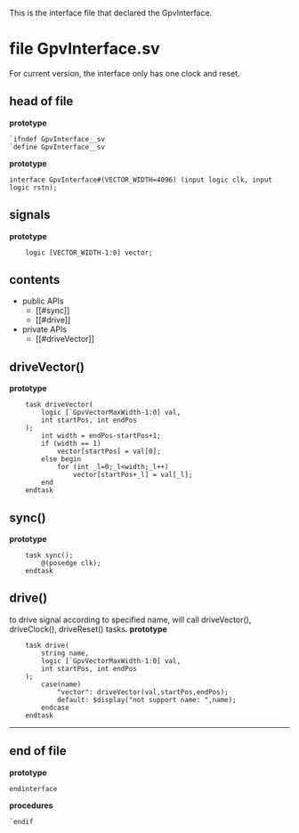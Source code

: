 This is the interface file that declared the GpvInterface.
# file GpvInterface.sv
For current version, the interface only has one clock and reset.

## head of file
**prototype**
```
`ifndef GpvInterface__sv
`define GpvInterface__sv

```
**prototype**
```
interface GpvInterface#(VECTOR_WIDTH=4096) (input logic clk, input logic rstn);
```
## signals
**prototype**
```
	logic [VECTOR_WIDTH-1:0] vector;
```

## contents
- public APIs
	- [[#sync]]
	- [[#drive]]
- private APIs
	- [[#driveVector]]
## driveVector()
**prototype**
```
	task driveVector(
		logic [`GpvVectorMaxWidth-1:0] val,
		int startPos, int endPos
	);
		int width = endPos-startPos+1;
		if (width == 1)
			vector[startPos] = val[0];
		else begin
			for (int _l=0;_l<width;_l++)
				vector[startPos+_l] = val[_l];
		end
	endtask	
```

## sync()
**prototype**
```
	task sync();
		@(posedge clk);
	endtask
```
## drive()
to drive signal according to specified name, will call driveVector(), driveClock(), driveReset() tasks.
**prototype**
```
	task drive(
		string name,
		logic [`GpvVectorMaxWidth-1:0] val,
		int startPos, int endPos
	);
		case(name)
			"vector": driveVector(val,startPos,endPos);
			default: $display("not support name: ",name);
		endcase
	endtask
```
---
## end of file
**prototype**
```
endinterface
```
**procedures**
```
`endif
```
